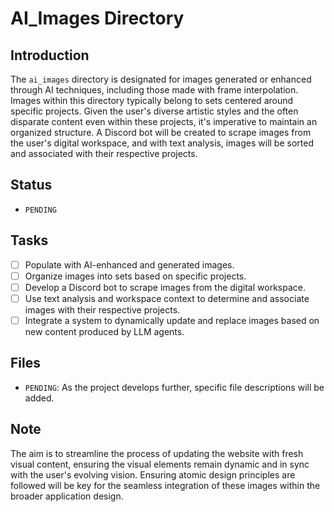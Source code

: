 # AI_Images Directory

## Introduction
The `ai_images` directory is designated for images generated or enhanced through AI techniques, including those made with frame interpolation. Images within this directory typically belong to sets centered around specific projects. Given the user's diverse artistic styles and the often disparate content even within these projects, it's imperative to maintain an organized structure. A Discord bot will be created to scrape images from the user's digital workspace, and with text analysis, images will be sorted and associated with their respective projects.

## Status
- `PENDING`

## Tasks
- [ ] Populate with AI-enhanced and generated images.
- [ ] Organize images into sets based on specific projects.
- [ ] Develop a Discord bot to scrape images from the digital workspace.
- [ ] Use text analysis and workspace context to determine and associate images with their respective projects.
- [ ] Integrate a system to dynamically update and replace images based on new content produced by LLM agents.

## Files
- `PENDING`: As the project develops further, specific file descriptions will be added.

## Note
The aim is to streamline the process of updating the website with fresh visual content, ensuring the visual elements remain dynamic and in sync with the user's evolving vision. Ensuring atomic design principles are followed will be key for the seamless integration of these images within the broader application design.
